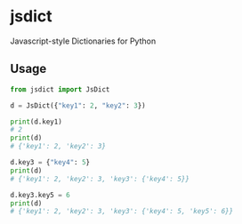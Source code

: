 # jsdict

Javascript-style Dictionaries for Python


## Usage

```py
from jsdict import JsDict

d = JsDict({"key1": 2, "key2": 3})

print(d.key1)
# 2
print(d)
# {'key1': 2, 'key2': 3}

d.key3 = {"key4": 5}
print(d)
# {'key1': 2, 'key2': 3, 'key3': {'key4': 5}}

d.key3.key5 = 6
print(d)
# {'key1': 2, 'key2': 3, 'key3': {'key4': 5, 'key5': 6}}
```
